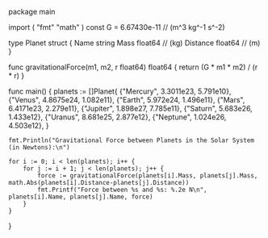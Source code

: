package main

import (
	"fmt"
	"math"
)
const G = 6.67430e-11 //  (m^3 kg^-1 s^-2)

type Planet struct {
	Name     string
	Mass     float64 //  (kg)
	Distance float64 //  (m)
}

func gravitationalForce(m1, m2, r float64) float64 {
	return (G * m1 * m2) / (r * r)
}

func main() {
	planets := []Planet{
		{"Mercury", 3.3011e23, 5.791e10},
		{"Venus", 4.8675e24, 1.082e11},
		{"Earth", 5.972e24, 1.496e11},
		{"Mars", 6.4171e23, 2.279e11},
		{"Jupiter", 1.898e27, 7.785e11},
		{"Saturn", 5.683e26, 1.433e12},
		{"Uranus", 8.681e25, 2.877e12},
		{"Neptune", 1.024e26, 4.503e12},
	}

	fmt.Println("Gravitational Force between Planets in the Solar System (in Newtons):\n")

	for i := 0; i < len(planets); i++ {
		for j := i + 1; j < len(planets); j++ {
			force := gravitationalForce(planets[i].Mass, planets[j].Mass, math.Abs(planets[i].Distance-planets[j].Distance))
			fmt.Printf("Force between %s and %s: %.2e N\n", planets[i].Name, planets[j].Name, force)
		}
	}
}
